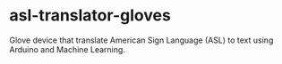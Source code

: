 # asl-translator-gloves
Glove device that translate American Sign Language (ASL) to text using Arduino and Machine Learning.
